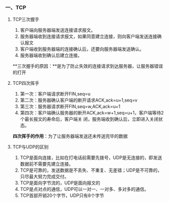 ### 一、TCP

1. TCP三次握手

   1. 客户端向服务器端发送连接请求报文。
   2. 服务器端收到连接请求报文，如果同意建立连接，则向客户端发送连接确认报文
   3. 客户端收到服务器端的连接确认后，还要向服务器端发送确认。
   4. 服务器端收到确认后建立连接。

   **三次握手的原因：**是为了防止失效的连接请求到达服务器，让服务器错误的打开

2. TCP四次挥手

   1. 第一次：客户端请求断开FIN,seq=u
   2. 第二次：服务器确认客户端的断开请求ACK,ack=u+1,seq=v
   3. 第三次：服务器请求断开FIN,seq=w,ACK,ack=u+1
   4. 第四次：客户端确认服务器的断开ACK,ack=w+1,seq=u+1，客户端等待2个最长报文的寿命后，客户端关
      闭，服务端收到确认后，立即进入关闭状态。

   **四次挥手的作用**：为了让服务器端发送还未传送完毕的数据

3. TCP与UDP的区别

   1. TCP是面向连接，比如在打电话前需要先拨号，UDP是无连接的，即发送数据前不需要先建立连接。
   2. TCP是可靠的，发送数据是不丢失、不重复、无差错；UDP是不可靠的，只尽最大努力完成交付。
   3. TCP是面向字节流的，UDP是面向报文的
   4. TCP是点对点的通信，UDP可以一对一、一对多、多对多的通信。
   5. TCP首部开销20个字节，UDP只有8个字节

